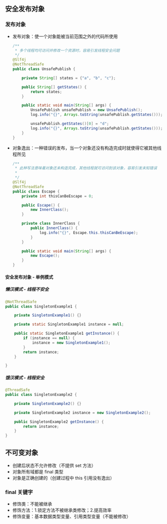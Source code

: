 ## 安全发布对象

### 发布对象

- 发布对象：使一个对象能被当前范围之外的代码所使用

  ```java
  /**
   * 多个线程均可访问并修改一个资源时，容易引发线程安全问题
   */
  @Slf4j
  @NotThreadSafe
  public class UnsafePublish {
  
      private String[] states = {"a", "b", "c"};
  
      public String[] getStates() {
          return states;
      }
  
      public static void main(String[] args) {
          UnsafePublish unsafePublish = new UnsafePublish();
          log.info("{}", Arrays.toString(unsafePublish.getStates()));
  
          unsafePublish.getStates()[0] = "d";
          log.info("{}", Arrays.toString(unsafePublish.getStates()));
      }
  }
  ```

  

- 对象逸出：一种错误的发布，当一个对象还没有构造完成时就使得它被其他线程所见

  ```java
  /**
   * 此种写法意味着对象还未构造完成，其他线程就可访问到该对象，容易引发未知错误
   * 
   */
  @Slf4j
  @NotThreadSafe
  public class Escape {
      private int thisCanBeEscape = 0;
  
      public Escape() {
          new InnerClass();
      }
  
      private class InnerClass {
          public InnerClass() {
              log.info("{}", Escape.this.thisCanBeEscape);
          }
      }
  
      public static void main(String[] args) {
          new Escape();
      }
  }
  
  ```

#### 安全发布对象 - 单例模式

##### 懒汉模式 - 线程不安全

```java
@NotThreadSafe
public class SingletonExample1 {

    private SingletonExample1() {}

    private static SingletonExample1 instance = null;

    public static SingletonExample1 getInstance() {
        if (instance == null) {
            instance = new SingletonExample1();
        }
        return instance;
    }

}
```



##### 饿汉模式 - 线程安全

```java
@ThreadSafe
public class SingletonExample2 {

    private SingletonExample2() {}

    private SingletonExample2 instance = new SingletonExample2();

    public SingletonExample2 getInstance() {
        return instance;
    }
}
```





## 不可变对象

- 创建后状态不允许修改（不提供 set 方法）
- 对象所有域都是 final 类型
- 对象是正确创建的（创建过程中 this 引用没有逸出）

### final 关键字

- 修饰类：不能被继承
- 修饰方法：1.锁定方法不被继承类修改；2.提高效率
- 修饰变量：基本数据类型变量、引用类型变量（不能被修改）


